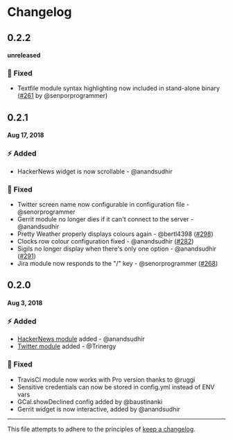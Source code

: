 # Changelog

## 0.2.2
#### unreleased

### 🐞 Fixed

* Textfile module syntax highlighting now included in stand-alone binary ([#261](https://github.com/senorprogrammer/wtf/issues/261) by @senporprogrammer)

## 0.2.1 
#### Aug 17, 2018

### ⚡️ Added

* HackerNews widget is now scrollable - @anandsudhir

### 🐞 Fixed

* Twitter screen name now configurable in configuration file - @senorprogrammer
* Gerrit module no longer dies if it can't connect to the server - @anandsudhir
* Pretty Weather properly displays colours again - @bertl4398 ([#298](https://github.com/senorprogrammer/wtf/issues/298))
* Clocks row colour configuration fixed - @anandsudhir ([#282](https://github.com/senorprogrammer/wtf/issues/282))
* Sigils no longer display when there's only one option - @anandsudhir ([#291](https://github.com/senorprogrammer/wtf/issues/291))
* Jira module now responds to the "/" key - @senorprogrammer ([#268](https://github.com/senorprogrammer/wtf/issues/268))

## 0.2.0 
#### Aug 3, 2018

### ⚡️ Added

* [HackerNews module](https://wtfutil.com/modules/hackernews/) added - @anandsudhir
* [Twitter module](https://wtfutil.com/modules/twitter/) added - @Trinergy

### 🐞 Fixed

* TravisCI module now works with Pro version thanks to @ruggi
* Sensitive credentials can now be stored in config.yml instead of ENV vars
* GCal.showDeclined config added by @baustinanki
* Gerrit widget is now interactive, added by @anandsudhir

---

This file attempts to adhere to the principles of [keep a changelog](https://keepachangelog.com/en/1.0.0/).
